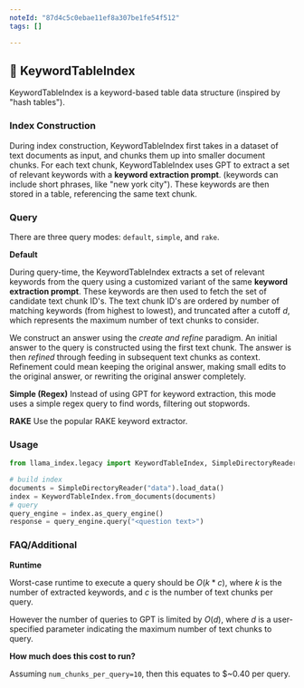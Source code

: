 ```yaml
---
noteId: "87d4c5c0ebae11ef8a307be1fe54f512"
tags: []

---
```


## 🔑 KeywordTableIndex

KeywordTableIndex is a keyword-based table data structure (inspired by "hash tables").

### Index Construction

During index construction, KeywordTableIndex first takes in a dataset of text documents as input, and chunks them up into smaller document chunks. For each text chunk, KeywordTableIndex uses GPT to extract a set of relevant keywords with a **keyword extraction prompt**. (keywords can include short phrases, like "new york city"). These keywords are then stored in a table, referencing the same text chunk.

### Query

There are three query modes: `default`, `simple`, and `rake`.

**Default**

During query-time, the KeywordTableIndex extracts a set of relevant keywords from the query using a customized variant of the same **keyword extraction prompt**. These keywords are then used to fetch the set of candidate text chunk ID's. The text chunk ID's are ordered by number of matching keywords (from highest to lowest), and truncated after a cutoff $d$, which represents the maximum number of text chunks to consider.

We construct an answer using the _create and refine_ paradigm. An initial answer to the query is constructed using the first text chunk. The answer is then _refined_ through feeding in subsequent text chunks as context. Refinement could mean keeping the original answer, making small edits to the original answer, or rewriting the original answer completely.

**Simple (Regex)**
Instead of using GPT for keyword extraction, this mode uses a simple regex query to find words, filtering out stopwords.

**RAKE**
Use the popular RAKE keyword extractor.

### Usage

```python
from llama_index.legacy import KeywordTableIndex, SimpleDirectoryReader

# build index
documents = SimpleDirectoryReader("data").load_data()
index = KeywordTableIndex.from_documents(documents)
# query
query_engine = index.as_query_engine()
response = query_engine.query("<question text>")
```

### FAQ/Additional

**Runtime**

Worst-case runtime to execute a query should be $O(k*c)$, where $k$ is the number of extracted keywords, and $c$ is the number of text chunks per query.

However the number of queries to GPT is limited by $O(d)$, where $d$ is a
user-specified parameter indicating the maximum number of text chunks to query.

**How much does this cost to run?**

Assuming `num_chunks_per_query=10`, then this equates to \$~0.40 per query.
